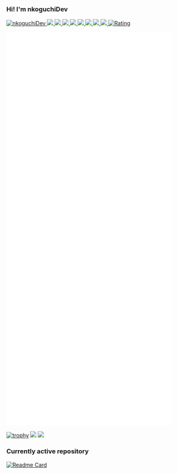 ### Hi! I'm nkoguchiDev
<p align="left"> 
  <a href="https://github.com/nkoguchiDev/nkoguchiDev/">
    <img src="https://komarev.com/ghpvc/?username=nkoguchiDev" alt="nkoguchiDev" />
  </a>
  <a href="https://github.com/nkoguchiDev">
    <img height="20" src="https://img.shields.io/github/followers/nkoguchiDev?label=follow&logo=github&style=flat" />
  </a>
  <a href="https://www.reddit.com/user/nkoguchiDev">
    <img height="20" src="https://img.shields.io/reddit/user-karma/combined/nkoguchiDev?label=Reddit&logo=reddit&style=flat" />
  </a>
  <a href="https://stackoverflow.com/users/20153666/nkoguchidev">
    <img height="20" src="https://img.shields.io/stackexchange/stackoverflow/r/20153666?label=StackOverflow&logo=stack-overflow&style=flat" />
  </a>
  <a href="https://zenn.dev/nkoguchi_dev">
    <img height="20" src="https://zenn.badge.nikaera.com/s/nkoguchi_dev/likes" />
  </a>
  <a href="https://zenn.dev/nkoguchi_dev">
    <img height="20" src="https://zenn.badge.nikaera.com/s/nkoguchi_dev/followers" />
  </a>
  <a href="https://zenn.dev/nkoguchi_dev">
    <img height="20" src="https://zenn.badge.nikaera.com/s/nkoguchi_dev/articles" />
  </a>
  <a href="http://qiita.com/nkoguchi">
    <img height="20" src="https://qiita-badge.apiapi.app/s/nkoguchi/posts.svg" />
  </a>
  <a href="http://qiita.com/nkoguchi">
    <img height="20" src="https://qiita-badge.apiapi.app/s/nkoguchi/contributions.svg" />
  </a>
  <a href="https://atcoder.jp/users/naokikoguchi?contestType=algo">
    <img height="20" src="https://badgen.org/img/atcoder/naokikoguchi/rating/algorithm?style=flat" alt="Rating" />
  </a>
</p>

<!--[https://metrics.lecoq.io/embed?user=nkoguchiDev]-->
![Metrics](/github-metrics.svg)

[![trophy](https://github-profile-trophy.vercel.app/?username=nkoguchiDev&theme=gruvbox)](https://github.com/ryo-ma/github-profile-trophy)
[![](https://activity-graph.herokuapp.com/graph?username=nkoguchiDev&theme=github)](https://activity-graph.herokuapp.com/graph?username=nkoguchiDev&theme=github)
[![](https://github-readme-streak-stats.herokuapp.com/?user=nkoguchiDev&theme=dark)](https://github-readme-streak-stats.herokuapp.com/?user=nkoguchiDev&theme=dark)

### Currently active repository
[![Readme Card](https://github-readme-stats.vercel.app/api/pin/?username=nkoguchiDev&repo=testApp)](https://github.com/anuraghazra/github-readme-stats)

<!--
**nkoguchiDev/nkoguchiDev** is a ✨ _special_ ✨ repository because its `README.md` (this file) appears on your GitHub profile.

Here are some ideas to get you started:

- 🔭 I’m currently working on ...
- 🌱 I’m currently learning ...
- 👯 I’m looking to collaborate on ...
- 🤔 I’m looking for help with ...
- 💬 Ask me about ...
- 📫 How to reach me: ...
- 😄 Pronouns: ...
- ⚡ Fun fact: ...
-->
